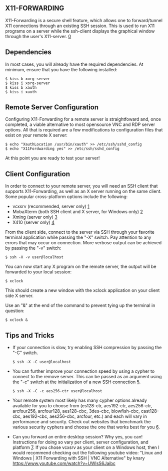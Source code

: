X11-FORWARDING
--------------

X11-Forwarding is a secure shell feature, which allows one to forward/tunnel
X11 connections through an existing SSH session. This is used to run X11
programs on a server while the ssh-client displays the graphical window through
the user's X11-server. [0]

Dependencies
------------

In most cases, you will already have the required dependencies. At minimum,
ensure that you have the following installed:

    $ kiss b xorg-server
    $ kiss i xorg-server
    $ kiss b xauth
    $ kiss i xauth

Remote Server Configuration
---------------------------

Configuring X11-Forwarding for a remote server is straightfoward and, once
completed, a viable alternative to most opensource VNC and RDP server options.
All that is required are a few modifications to configuration files that exist
on your remote X server:

    $ echo "XauthLocation /usr/bin/xauth" >> /etc/ssh/sshd_config
    $ echo "X11Fordwarding yes" >> /etc/ssh/sshd_config

At this point you are ready to test your server!

Client Configuration
--------------------

In order to connect to your remote server, you will need an SSH client that
supports X11-Forwarding, as well as an X server running on the same client. Some
popular cross-platform options include the following:

*   vcxsrv (recommended, server only) [1]
*   MobaXterm (both SSH client and X server, for Windows only) [2]
*   Xming (server only) [3]
*   X410 (server only) [4]

From the client side, connect to the server via SSH through your favorite
terminal application while passing the "-X" switch. Pay attention to any
errors that may occur on connection. More verbose output can be achieved by
passing the "-v" switch:

    $ ssh -X -v user@localhost

You can now start any X program on the remote server, the output will be
forwarded to your local session:

    $ xclock

This should create a new window with the xclock application on your client side
X server.

Use an "&" at the end of the command to prevent tying up the terminal in
question:

    $ xclock &

Tips and Tricks
---------------

*   If your connection is slow, try enabling SSH compression by passing the "-C"
    switch.

        $ ssh -X -C user@localhost

*   You can further improve your connection speed by using a cypher to connect
    to the remove server. This can be passed as an argument using the "-c"
    switch at the initialization of a new SSH connection [5].

        $ ssh -X -C -c aes256-ctr user@localhost

*   Your remote system most likely has many cypher options already available for
    you to choose from (es128-ctr, aes192-ctr, aes256-ctr, arcfour256,
    arcfour128, aes128-cbc, 3des-cbc, blowfish-cbc, cast128-cbc, aes192-cbc,
    aes256-cbc, arcfour, etc.) and each will vary in performance and security.
    Check out websites that benchmark the various security cyphers and choose
	the one that works best for you [6].
*   Can you forward an entire desktop session?  Why yes, you can! Instructions
    for doing so vary per client, server configuration, and platform [7]. If you
    chose vcxsrv as your client on a Windows host, then I would recommend
	checking out the following youtube video:
    "Linux and Windows | X11 Forwarding with SSH | VNC Alternative" by knary
    https://www.youtube.com/watch?v=UWlsS6Jaibc

[0]: https://wiki.archlinux.org/index.php/OpenSSH#X11_forwarding
[1]: https://sourceforge.net/projects/vcxsrv/
[2]: https://mobaxterm.mobatek.net/
[3]: http://straightrunning.com/XmingNotes/
[4]: https://x410.dev
[5]: https://cyberciti.biz/faq/speeding-up-ssh-x11-forwarding-with-unix-osx-linux-bsd/
[6]: https://blog.famzah.net/2010/06/11/openssh-ciphers-performance-benchmark/
[7]: https://blog.warbel.net/index.php/2018/02/21/using-xnest-or-putty-vcxsrv-to-start-a-full-remote-session/
